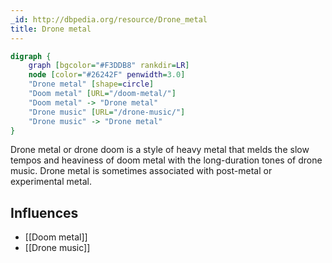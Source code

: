 ```yaml
---
_id: http://dbpedia.org/resource/Drone_metal
title: Drone metal
---
```


```dot
digraph {
	graph [bgcolor="#F3DDB8" rankdir=LR]
	node [color="#26242F" penwidth=3.0]
	"Drone metal" [shape=circle]
	"Doom metal" [URL="/doom-metal/"]
	"Doom metal" -> "Drone metal"
	"Drone music" [URL="/drone-music/"]
	"Drone music" -> "Drone metal"
}
```

Drone metal or drone doom is a style of heavy metal that melds the slow tempos and heaviness of doom metal with the long-duration tones of drone music. Drone metal is sometimes associated with post-metal or experimental metal.

## Influences

- [[Doom metal]]
- [[Drone music]]
